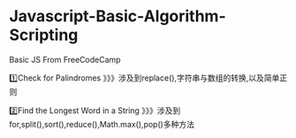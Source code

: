 # Javascript-Basic-Algorithm-Scripting
Basic JS From FreeCodeCamp

1️⃣Check for Palindromes
》》》涉及到replace(),字符串与数组的转换,以及简单正则


2️⃣Find the Longest Word in a String
》》》涉及到for,split(),sort(),reduce(),Math.max(),pop()多种方法
